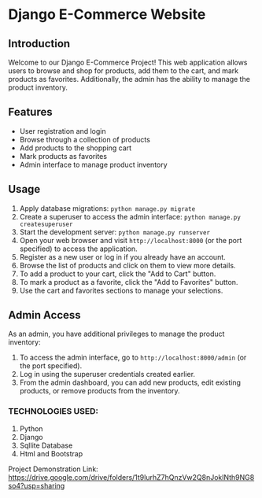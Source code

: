 # Django E-Commerce Website

## Introduction

Welcome to our Django E-Commerce Project! This web application allows users to browse and shop for products, add them to the cart, and mark products as favorites. Additionally, the admin has the ability to manage the product inventory.

## Features

- User registration and login
- Browse through a collection of products
- Add products to the shopping cart
- Mark products as favorites
- Admin interface to manage product inventory


## Usage

1. Apply database migrations: `python manage.py migrate`
2. Create a superuser to access the admin interface: `python manage.py createsuperuser`
3. Start the development server: `python manage.py runserver`
4. Open your web browser and visit `http://localhost:8000` (or the port specified) to access the application.
5. Register as a new user or log in if you already have an account.
6. Browse the list of products and click on them to view more details.
7. To add a product to your cart, click the "Add to Cart" button.
8. To mark a product as a favorite, click the "Add to Favorites" button.
9. Use the cart and favorites sections to manage your selections.

## Admin Access

As an admin, you have additional privileges to manage the product inventory:

1. To access the admin interface, go to `http://localhost:8000/admin` (or the port specified).
2. Log in using the superuser credentials created earlier.
3. From the admin dashboard, you can add new products, edit existing products, or remove products from the inventory.


### TECHNOLOGIES USED:
 1) Python
 2) Django
 3) Sqllite Database
 4) Html and Bootstrap

Project Demonstration Link: https://drive.google.com/drive/folders/1t9lurhZ7hQnzVw2Q8nJoklNth9NG8so4?usp=sharing
